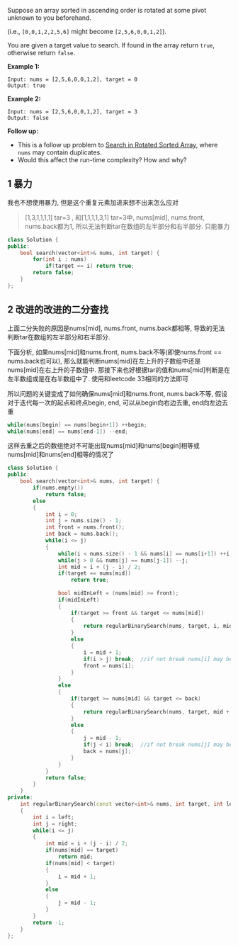 Suppose an array sorted in ascending order is rotated at some pivot unknown to you beforehand.

(i.e., `[0,0,1,2,2,5,6]` might become `[2,5,6,0,0,1,2]`).

You are given a target value to search. If found in the array return `true`, otherwise return `false`.

**Example 1:**

```
Input: nums = [2,5,6,0,0,1,2], target = 0
Output: true
```

**Example 2:**

```
Input: nums = [2,5,6,0,0,1,2], target = 3
Output: false
```

**Follow up:**

- This is a follow up problem to [Search in Rotated Sorted Array](https://leetcode.com/problems/search-in-rotated-sorted-array/description/), where `nums` may contain duplicates.
- Would this affect the run-time complexity? How and why?

## 1 暴力

我也不想使用暴力, 但是这个重复元素加进来想不出来怎么应对

> [1,3,1,1,1,1] tar=3 , 和[1,1,1,1,3,1] tar=3中,  nums[mid], nums.front, nums.back都为1, 所以无法判断tar在数组的左半部分和右半部分. 只能暴力

```c++
class Solution {
public:
    bool search(vector<int>& nums, int target) {
        for(int i : nums)
            if(target == i) return true;
        return false;
    }
};
```

## 2 改进的改进的二分查找

上面二分失败的原因是nums[mid], nums.front, nums.back都相等, 导致的无法判断tar在数组的左半部分和右半部分. 

下面分析, 如果nums[mid]和nums.front, nums.back不等(即使nums.front == nums.back也可以), 那么就能判断nums[mid]在左上升的子数组中还是nums[mid]在右上升的子数组中.  那接下来也好根据tar的值和nums[mid]判断是在左半数组或是在右半数组中了. 使用和leetcode 33相同的方法即可

所以问题的关键变成了如何确保nums[mid]和nums.front, nums.back不等, 假设对于迭代每一次的起点和终点begin, end, 可以从begin向右边去重, end向左边去重

```c++
while(nums[begin] == nums[begin+1]) ++begin;
while(nums[end] == nums[end-1]) --end;
```

这样去重之后的数组绝对不可能出现nums[mid]和nums[begin]相等或nums[mid]和nums[end]相等的情况了

```c++
class Solution {
public:
    bool search(vector<int>& nums, int target) {
        if(nums.empty())
            return false;
        else
        {
            int i = 0;
            int j = nums.size() - 1;
            int front = nums.front();
            int back = nums.back();
            while(i <= j)
            {
                while(i < nums.size() - 1 && nums[i] == nums[i+1]) ++i;
                while(j > 0 && nums[j] == nums[j-1]) --j;
                int mid = i + (j - i) / 2;
                if(target == nums[mid])
                    return true;
                
                bool midInLeft = (nums[mid] >= front);
                if(midInLeft)
                {
                    if(target >= front && target <= nums[mid])
                    {
                        return regularBinarySearch(nums, target, i, mid - 1) != -1;
                    }
                    else
                    {
                        i = mid + 1;
                        if(i > j) break;  //if not break nums[i] may be illegal address
                        front = nums[i];
                    }
                }
                else
                {
                    if(target >= nums[mid] && target <= back)
                    {
                        return regularBinarySearch(nums, target, mid + 1, j) != -1;
                    }
                    else
                    {
                        j = mid - 1;
                        if(j < i) break;  //if not break nums[j] may be illegal address
                        back = nums[j];
                    }
                }
            }
            return false;
        }
    }
private:
    int regularBinarySearch(const vector<int>& nums, int target, int left, int right)
    {
        int i = left;
        int j = right;
        while(i <= j)
        {
            int mid = i + (j - i) / 2;
            if(nums[mid] == target)
                return mid;
            if(nums[mid] < target)
            {
                i = mid + 1;
            }
            else
            {
                j = mid - 1;
            }
        }
        return -1;
    }
};

```




